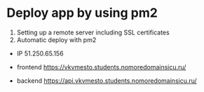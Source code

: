 # Deploy app by using pm2

1. Setting up a remote server including SSL certificates
2. Automatic deploy with pm2

* IP 51.250.65.156

* frontend https://vkvmesto.students.nomoredomainsicu.ru/

* backend https://api.vkvmesto.students.nomoredomainsicu.ru/
